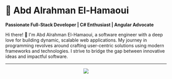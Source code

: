 
# 🌟 Abd Alrahman El-Hamaoui  

**Passionate Full-Stack Developer | C# Enthusiast | Angular Advocate**

Hi there! 👋 I'm Abd Alrahman El-Hamaoui, a software engineer with a deep love for building dynamic, scalable web applications. My journey in programming revolves around crafting user-centric solutions using modern frameworks and technologies. I strive to bridge the gap between innovative ideas and impactful software.

---
<p align = "center">
  <img src="https://readme-stats-pied-ten.vercel.app/api/top-langs/?username=karlof002&theme=dark&langs_count=19&layout=pie&card_width=1000" />
</p>
